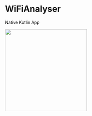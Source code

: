 # WiFiAnalyser
Native Kotlin App

<img width="270" src="https://github.com/user-attachments/assets/5de71d19-05f5-4807-bacd-0b3e6a7ad5dd">
